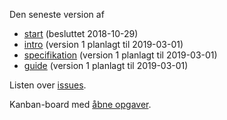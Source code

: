 Den seneste version af
- [start](start.html) (besluttet 2018-10-29)
- [intro](intro.html) (version 1 planlagt til 2019-03-01)
- [specifikation](spec.html) (version 1 planlagt til 2019-03-01)
- [guide](guide.html) (version 1 planlagt til 2019-03-01)


Listen over [issues](https://github.com/digst/cloud/issues).


Kanban-board med [åbne opgaver](https://github.com/digst/cloud/projects/1?add_cards_query=is%3Aopen).
